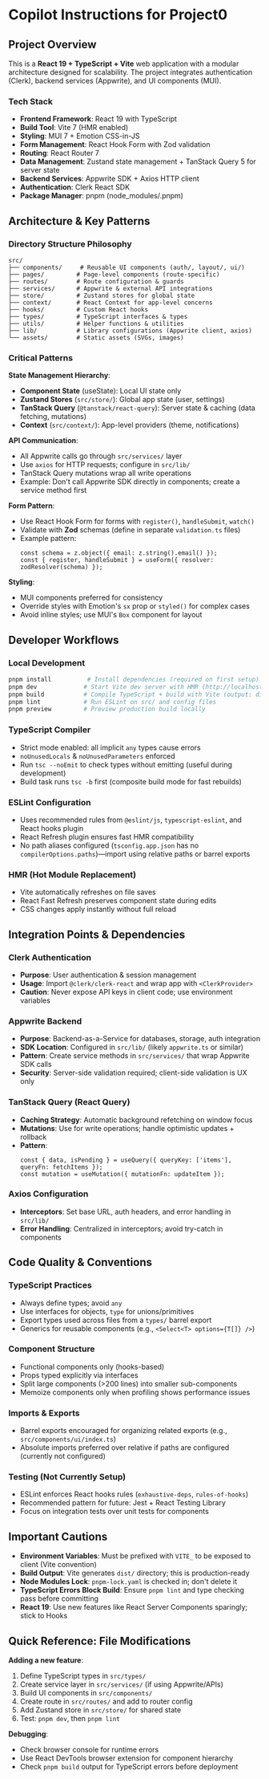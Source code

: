 # Copilot Instructions for Project0

## Project Overview

This is a **React 19 + TypeScript + Vite** web application with a modular architecture designed for scalability. The project integrates authentication (Clerk), backend services (Appwrite), and UI components (MUI).

### Tech Stack
- **Frontend Framework**: React 19 with TypeScript
- **Build Tool**: Vite 7 (HMR enabled)
- **Styling**: MUI 7 + Emotion CSS-in-JS
- **Form Management**: React Hook Form with Zod validation
- **Routing**: React Router 7
- **Data Management**: Zustand state management + TanStack Query 5 for server state
- **Backend Services**: Appwrite SDK + Axios HTTP client
- **Authentication**: Clerk React SDK
- **Package Manager**: pnpm (node_modules/.pnpm)

## Architecture & Key Patterns

### Directory Structure Philosophy
```
src/
├── components/     # Reusable UI components (auth/, layout/, ui/)
├── pages/         # Page-level components (route-specific)
├── routes/        # Route configuration & guards
├── services/      # Appwrite & external API integrations
├── store/         # Zustand stores for global state
├── context/       # React Context for app-level concerns
├── hooks/         # Custom React hooks
├── types/         # TypeScript interfaces & types
├── utils/         # Helper functions & utilities
├── lib/           # Library configurations (Appwrite client, axios)
└── assets/        # Static assets (SVGs, images)
```

### Critical Patterns

**State Management Hierarchy**:
- **Component State** (useState): Local UI state only
- **Zustand Stores** (`src/store/`): Global app state (user, settings)
- **TanStack Query** (`@tanstack/react-query`): Server state & caching (data fetching, mutations)
- **Context** (`src/context/`): App-level providers (theme, notifications)

**API Communication**:
- All Appwrite calls go through `src/services/` layer
- Use `axios` for HTTP requests; configure in `src/lib/`
- TanStack Query mutations wrap all write operations
- Example: Don't call Appwrite SDK directly in components; create a service method first

**Form Pattern**:
- Use React Hook Form for forms with `register()`, `handleSubmit`, `watch()`
- Validate with **Zod** schemas (define in separate `validation.ts` files)
- Example pattern:
  ```tsx
  const schema = z.object({ email: z.string().email() });
  const { register, handleSubmit } = useForm({ resolver: zodResolver(schema) });
  ```

**Styling**:
- MUI components preferred for consistency
- Override styles with Emotion's `sx` prop or `styled()` for complex cases
- Avoid inline styles; use MUI's `Box` component for layout

## Developer Workflows

### Local Development
```bash
pnpm install          # Install dependencies (required on first setup)
pnpm dev             # Start Vite dev server with HMR (http://localhost:5173)
pnpm build           # Compile TypeScript + build with Vite (output: dist/)
pnpm lint            # Run ESLint on src/ and config files
pnpm preview         # Preview production build locally
```

### TypeScript Compiler
- Strict mode enabled: all implicit `any` types cause errors
- `noUnusedLocals` & `noUnusedParameters` enforced
- Run `tsc --noEmit` to check types without emitting (useful during development)
- Build task runs `tsc -b` first (composite build mode for fast rebuilds)

### ESLint Configuration
- Uses recommended rules from `@eslint/js`, `typescript-eslint`, and React hooks plugin
- React Refresh plugin ensures fast HMR compatibility
- No path aliases configured (`tsconfig.app.json` has no `compilerOptions.paths`)—import using relative paths or barrel exports

### HMR (Hot Module Replacement)
- Vite automatically refreshes on file saves
- React Fast Refresh preserves component state during edits
- CSS changes apply instantly without full reload

## Integration Points & Dependencies

### Clerk Authentication
- **Purpose**: User authentication & session management
- **Usage**: Import `@clerk/clerk-react` and wrap app with `<ClerkProvider>`
- **Caution**: Never expose API keys in client code; use environment variables

### Appwrite Backend
- **Purpose**: Backend-as-a-Service for databases, storage, auth integration
- **SDK Location**: Configured in `src/lib/` (likely `appwrite.ts` or similar)
- **Pattern**: Create service methods in `src/services/` that wrap Appwrite SDK calls
- **Security**: Server-side validation required; client-side validation is UX only

### TanStack Query (React Query)
- **Caching Strategy**: Automatic background refetching on window focus
- **Mutations**: Use for write operations; handle optimistic updates + rollback
- **Pattern**: 
  ```tsx
  const { data, isPending } = useQuery({ queryKey: ['items'], queryFn: fetchItems });
  const mutation = useMutation({ mutationFn: updateItem });
  ```

### Axios Configuration
- **Interceptors**: Set base URL, auth headers, and error handling in `src/lib/`
- **Error Handling**: Centralized in interceptors; avoid try-catch in components

## Code Quality & Conventions

### TypeScript Practices
- Always define types; avoid `any`
- Use interfaces for objects, `type` for unions/primitives
- Export types used across files from a `types/` barrel export
- Generics for reusable components (e.g., `<Select<T> options={T[]} />`)

### Component Structure
- Functional components only (hooks-based)
- Props typed explicitly via interfaces
- Split large components (>200 lines) into smaller sub-components
- Memoize components only when profiling shows performance issues

### Imports & Exports
- Barrel exports encouraged for organizing related exports (e.g., `src/components/ui/index.ts`)
- Absolute imports preferred over relative if paths are configured (currently not configured)

### Testing (Not Currently Setup)
- ESLint enforces React hooks rules (`exhaustive-deps`, `rules-of-hooks`)
- Recommended pattern for future: Jest + React Testing Library
- Focus on integration tests over unit tests for components

## Important Cautions

- **Environment Variables**: Must be prefixed with `VITE_` to be exposed to client (Vite convention)
- **Build Output**: Vite generates `dist/` directory; this is production-ready
- **Node Modules Lock**: `pnpm-lock.yaml` is checked in; don't delete it
- **TypeScript Errors Block Build**: Ensure `pnpm lint` and type checking pass before committing
- **React 19**: Use new features like React Server Components sparingly; stick to Hooks

## Quick Reference: File Modifications

**Adding a new feature**:
1. Define TypeScript types in `src/types/`
2. Create service layer in `src/services/` (if using Appwrite/APIs)
3. Build UI components in `src/components/`
4. Create route in `src/routes/` and add to router config
5. Add Zustand store in `src/store/` for shared state
6. Test: `pnpm dev`, then `pnpm lint`

**Debugging**:
- Check browser console for runtime errors
- Use React DevTools browser extension for component hierarchy
- Check `pnpm build` output for TypeScript errors before deployment

